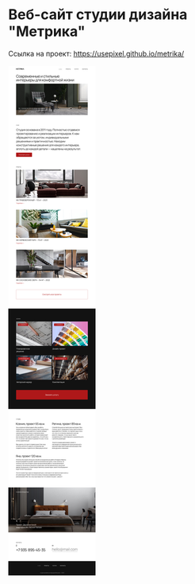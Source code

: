 # Веб-сайт студии дизайна "Метрика" </br>
Ссылка на проект: https://usepixel.github.io/metrika/ </br>
</br>
![Картинка](img/desktop.jpg)
